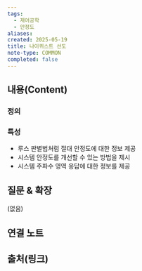 ```yaml
---
tags:
  - 제어공학
  - 안정도
aliases: 
created: 2025-05-19
title: 나이퀴스트 선도
note-type: COMMON
completed: false
---
```


## 내용(Content)

### 정의
### 특성
- 루스 판별법처럼 절대 안정도에 대한 정보 제공
- 시스템 안정도를 개선할 수 있는 방법을 제시
- 시스템 주파수 영역 응답에 대한 정보를 제공


## 질문 & 확장

(없음)

## 연결 노트

## 출처(링크)

